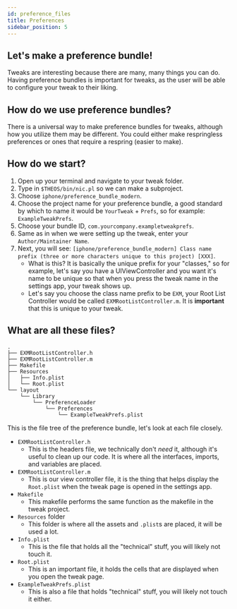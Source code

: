 ```yaml
---
id: preference_files
title: Preferences
sidebar_position: 5
---
```


## Let's make a preference bundle!

Tweaks are interesting because there are many, many things you can do. Having preference bundles is important for tweaks, as the user will be able to configure your tweak to their liking.

## How do we use preference bundles?

There is a universal way to make preference bundles for tweaks, although how you utilize them may be different. You could either make respringless preferences or ones that require a respring (easier to make).

## How do we start?

1. Open up your terminal and navigate to your tweak folder.
2. Type in `$THEOS/bin/nic.pl` so we can make a subproject.
3. Choose `iphone/preference_bundle_modern`.
4. Choose the project name for your preference bundle, a good standard by which to name it would be `YourTweak` + `Prefs`, so for example: `ExampleTweakPrefs`.
5. Choose your bundle ID, `com.yourcompany.exampletweakprefs`.
6. Same as in when we were setting up the tweak, enter your `Author/Maintainer Name`.
7. Next, you will see: `[iphone/preference_bundle_modern] Class name prefix (three or more characters unique to this project) [XXX]`.
   - What is this? It is basically the unique prefix for your "classes," so for example, let's say you have a UIViewController and you want it's name to be unique so that when you press the tweak name in the settings app, your tweak shows up.
   - Let's say you choose the class name prefix to be `EXM`, your Root List Controller would be called `EXMRootListController.m`. It is **important** that this is unique to your tweak.

## What are all these files?

```
.
├── EXMRootListController.h
├── EXMRootListController.m
├── Makefile
├── Resources
│   ├── Info.plist
│   └── Root.plist
└── layout
    └── Library
        └── PreferenceLoader
            └── Preferences
                └── ExampleTweakPrefs.plist
```

This is the file tree of the preference bundle, let's look at each file closely.

- `EXMRootListController.h`
  - This is the headers file, we technically don't _need_ it, although it's useful to clean up our code. It is where all the interfaces, imports, and variables are placed.
- `EXMRootListController.m`
  - This is our view controller file, it is the thing that helps display the `Root.plist` when the tweak page is opened in the settings app.
- `Makefile`
  - This makefile performs the same function as the makefile in the tweak project.
- `Resources` folder
  - This folder is where all the assets and `.plist`s are placed, it will be used a lot.
- `Info.plist`
  - This is the file that holds all the "technical" stuff, you will likely not touch it.
- `Root.plist`
  - This is an important file, it holds the cells that are displayed when you open the tweak page.
- `ExampleTweakPrefs.plist`
  - This is also a file that holds "technical" stuff, you will likely not touch it either.
